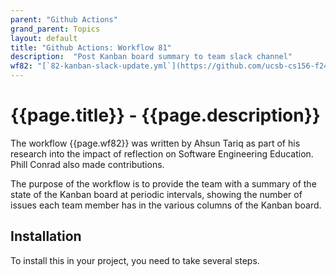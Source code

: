```yaml
---
parent: "Github Actions"
grand_parent: Topics
layout: default
title: "Github Actions: Workflow 81"
description:  "Post Kanban board summary to team slack channel"
wf82: "[`82-kanban-slack-update.yml`](https://github.com/ucsb-cs156-f24/team02-f24-00/blob/main/.github/workflows/82-kanban-slack-update.yml)"
---
```


# {{page.title}} - {{page.description}}

The workflow {{page.wf82}} was written by Ahsun Tariq as part of his research into the impact of reflection on Software Engineering Education.  Phill Conrad also made
contributions.

The purpose of the workflow is to provide the team with a summary of the state of the Kanban board at periodic intervals, showing the number of issues each team member has
in the various columns of the Kanban board.

## Installation

To install this in your project, you need to take several steps.

